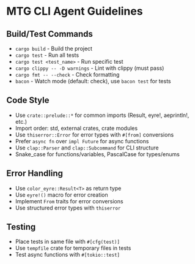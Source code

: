 # MTG CLI Agent Guidelines

## Build/Test Commands
- `cargo build` - Build the project
- `cargo test` - Run all tests
- `cargo test <test_name>` - Run specific test
- `cargo clippy -- -D warnings` - Lint with clippy (must pass)
- `cargo fmt -- --check` - Check formatting
- `bacon` - Watch mode (default: check), use `bacon test` for tests

## Code Style
- Use `crate::prelude::*` for common imports (Result, eyre!, aeprintln!, etc.)
- Import order: std, external crates, crate modules
- Use `thiserror::Error` for error types with `#[from]` conversions
- Prefer `async fn` over `impl Future` for async functions
- Use `clap::Parser` and `clap::Subcommand` for CLI structure
- Snake_case for functions/variables, PascalCase for types/enums

## Error Handling
- Use `color_eyre::Result<T>` as return type
- Use `eyre!()` macro for error creation
- Implement `From` traits for error conversions
- Use structured error types with `thiserror`

## Testing
- Place tests in same file with `#[cfg(test)]`
- Use `tempfile` crate for temporary files in tests
- Test async functions with `#[tokio::test]`
